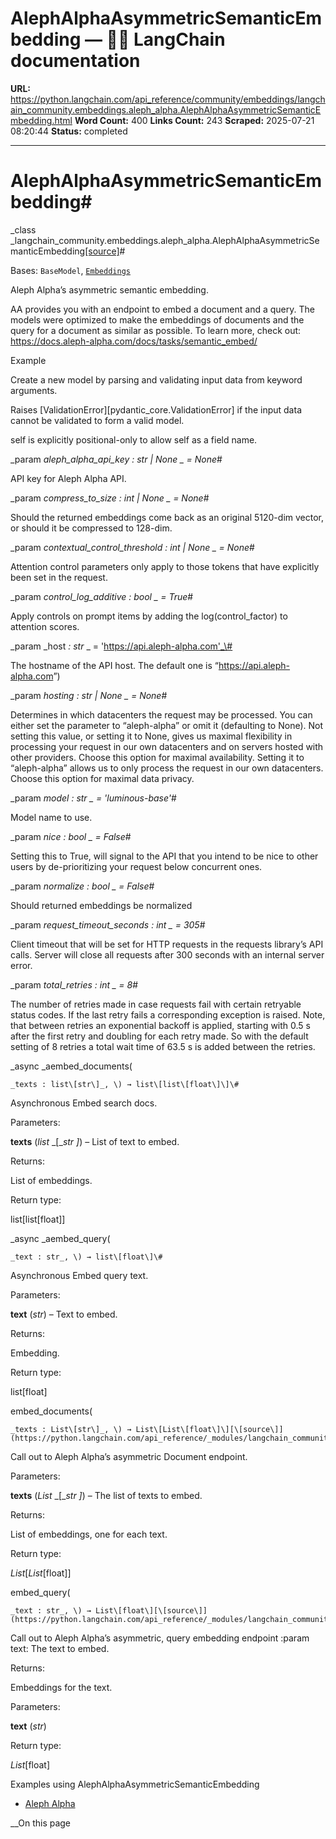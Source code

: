 # AlephAlphaAsymmetricSemanticEmbedding — 🦜🔗 LangChain  documentation

**URL:** https://python.langchain.com/api_reference/community/embeddings/langchain_community.embeddings.aleph_alpha.AlephAlphaAsymmetricSemanticEmbedding.html
**Word Count:** 400
**Links Count:** 243
**Scraped:** 2025-07-21 08:20:44
**Status:** completed

---

# AlephAlphaAsymmetricSemanticEmbedding\#

_class _langchain\_community.embeddings.aleph\_alpha.AlephAlphaAsymmetricSemanticEmbedding[\[source\]](https://python.langchain.com/api_reference/_modules/langchain_community/embeddings/aleph_alpha.html#AlephAlphaAsymmetricSemanticEmbedding)\#     

Bases: `BaseModel`, [`Embeddings`](https://python.langchain.com/api_reference/core/embeddings/langchain_core.embeddings.embeddings.Embeddings.html#langchain_core.embeddings.embeddings.Embeddings "langchain_core.embeddings.embeddings.Embeddings")

Aleph Alpha’s asymmetric semantic embedding.

AA provides you with an endpoint to embed a document and a query. The models were optimized to make the embeddings of documents and the query for a document as similar as possible. To learn more, check out: <https://docs.aleph-alpha.com/docs/tasks/semantic_embed/>

Example

Create a new model by parsing and validating input data from keyword arguments.

Raises \[ValidationError\]\[pydantic\_core.ValidationError\] if the input data cannot be validated to form a valid model.

self is explicitly positional-only to allow self as a field name.

_param _aleph\_alpha\_api\_key _: str | None_ _ = None_\#     

API key for Aleph Alpha API.

_param _compress\_to\_size _: int | None_ _ = None_\#     

Should the returned embeddings come back as an original 5120-dim vector, or should it be compressed to 128-dim.

_param _contextual\_control\_threshold _: int | None_ _ = None_\#     

Attention control parameters only apply to those tokens that have explicitly been set in the request.

_param _control\_log\_additive _: bool_ _ = True_\#     

Apply controls on prompt items by adding the log\(control\_factor\) to attention scores.

_param _host _: str_ _ = 'https://api.aleph-alpha.com'_\#     

The hostname of the API host. The default one is “<https://api.aleph-alpha.com>”\)

_param _hosting _: str | None_ _ = None_\#     

Determines in which datacenters the request may be processed. You can either set the parameter to “aleph-alpha” or omit it \(defaulting to None\). Not setting this value, or setting it to None, gives us maximal flexibility in processing your request in our own datacenters and on servers hosted with other providers. Choose this option for maximal availability. Setting it to “aleph-alpha” allows us to only process the request in our own datacenters. Choose this option for maximal data privacy.

_param _model _: str_ _ = 'luminous-base'_\#     

Model name to use.

_param _nice _: bool_ _ = False_\#     

Setting this to True, will signal to the API that you intend to be nice to other users by de-prioritizing your request below concurrent ones.

_param _normalize _: bool_ _ = False_\#     

Should returned embeddings be normalized

_param _request\_timeout\_seconds _: int_ _ = 305_\#     

Client timeout that will be set for HTTP requests in the requests library’s API calls. Server will close all requests after 300 seconds with an internal server error.

_param _total\_retries _: int_ _ = 8_\#     

The number of retries made in case requests fail with certain retryable status codes. If the last retry fails a corresponding exception is raised. Note, that between retries an exponential backoff is applied, starting with 0.5 s after the first retry and doubling for each retry made. So with the default setting of 8 retries a total wait time of 63.5 s is added between the retries.

_async _aembed\_documents\(

    _texts : list\[str\]_, \) → list\[list\[float\]\]\#     

Asynchronous Embed search docs.

Parameters:     

**texts** \(_list_ _\[__str_ _\]_\) – List of text to embed.

Returns:     

List of embeddings.

Return type:     

list\[list\[float\]\]

_async _aembed\_query\(

    _text : str_, \) → list\[float\]\#     

Asynchronous Embed query text.

Parameters:     

**text** \(_str_\) – Text to embed.

Returns:     

Embedding.

Return type:     

list\[float\]

embed\_documents\(

    _texts : List\[str\]_, \) → List\[List\[float\]\][\[source\]](https://python.langchain.com/api_reference/_modules/langchain_community/embeddings/aleph_alpha.html#AlephAlphaAsymmetricSemanticEmbedding.embed_documents)\#     

Call out to Aleph Alpha’s asymmetric Document endpoint.

Parameters:     

**texts** \(_List_ _\[__str_ _\]_\) – The list of texts to embed.

Returns:     

List of embeddings, one for each text.

Return type:     

_List_\[_List_\[float\]\]

embed\_query\(

    _text : str_, \) → List\[float\][\[source\]](https://python.langchain.com/api_reference/_modules/langchain_community/embeddings/aleph_alpha.html#AlephAlphaAsymmetricSemanticEmbedding.embed_query)\#     

Call out to Aleph Alpha’s asymmetric, query embedding endpoint :param text: The text to embed.

Returns:     

Embeddings for the text.

Parameters:     

**text** \(_str_\)

Return type:     

_List_\[float\]

Examples using AlephAlphaAsymmetricSemanticEmbedding

  * [Aleph Alpha](https://python.langchain.com/docs/integrations/providers/aleph_alpha/)

__On this page
